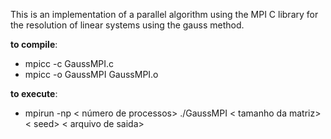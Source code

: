 This is an implementation of a parallel algorithm using the MPI C library for the resolution of linear systems using the gauss method.

**to compile**:

- mpicc -c GaussMPI.c
- mpicc -o GaussMPI GaussMPI.o

**to execute**:

- mpirun -np < número de processos> ./GaussMPI < tamanho da matriz> < seed> < arquivo de saida>
